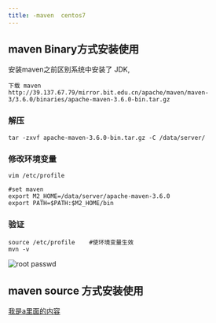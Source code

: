 ```yaml
---
title: -maven  centos7
---
```

## maven   Binary方式安装使用

安装maven之前区别系统中安装了 JDK,  

```
下载 maven 
http://39.137.67.79/mirror.bit.edu.cn/apache/maven/maven-3/3.6.0/binaries/apache-maven-3.6.0-bin.tar.gz
```

### 解压

```
tar -zxvf apache-maven-3.6.0-bin.tar.gz -C /data/server/
```

### 修改环境变量

```
vim /etc/profile

#set maven
export M2_HOME=/data/server/apache-maven-3.6.0
export PATH=$PATH:$M2_HOME/bin
```

### 验证

```
source /etc/profile    #使环境变量生效
mvn -v
```

![root passwd](/img/ubuntu/maven/maven_success.png "maven 成功")



## maven   source 方式安装使用









 [我是a里面的内容](http://example.com/ "这里是title")





























